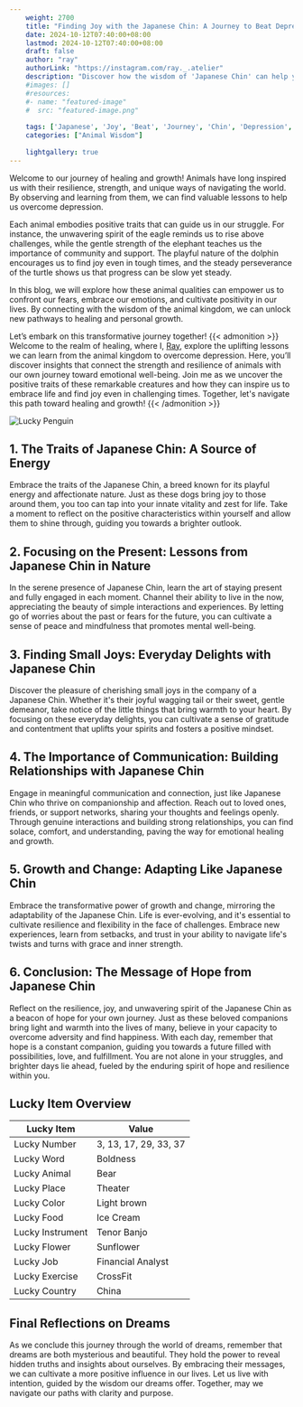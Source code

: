 ```yaml
---
    weight: 2700
    title: "Finding Joy with the Japanese Chin: A Journey to Beat Depression"  # Assuming 'title' column exists
    date: 2024-10-12T07:40:00+08:00
    lastmod: 2024-10-12T07:40:00+08:00
    draft: false
    author: "ray"
    authorLink: "https://instagram.com/ray._.atelier"
    description: "Discover how the wisdom of 'Japanese Chin' can help you overcome depression and find joy in your life journey."
    #images: []
    #resources:
    #- name: "featured-image"
    #  src: "featured-image.png"
    
    tags: ['Japanese', 'Joy', 'Beat', 'Journey', 'Chin', 'Depression', 'Finding']
    categories: ["Animal Wisdom"]
    
    lightgallery: true
---
```

    
Welcome to our journey of healing and growth! Animals have long inspired us with their resilience, strength, and unique ways of navigating the world. By observing and learning from them, we can find valuable lessons to help us overcome depression.

Each animal embodies positive traits that can guide us in our struggle. For instance, the unwavering spirit of the eagle reminds us to rise above challenges, while the gentle strength of the elephant teaches us the importance of community and support. The playful nature of the dolphin encourages us to find joy even in tough times, and the steady perseverance of the turtle shows us that progress can be slow yet steady.

In this blog, we will explore how these animal qualities can empower us to confront our fears, embrace our emotions, and cultivate positivity in our lives. By connecting with the wisdom of the animal kingdom, we can unlock new pathways to healing and personal growth.

Let’s embark on this transformative journey together!
{{< admonition >}}
Welcome to the realm of healing, where I, [Ray](https://instagram.com/ray._.atelier), explore the uplifting lessons we can learn from the animal kingdom to overcome depression. Here, you’ll discover insights that connect the strength and resilience of animals with our own journey toward emotional well-being. Join me as we uncover the positive traits of these remarkable creatures and how they can inspire us to embrace life and find joy even in challenging times. Together, let's navigate this path toward healing and growth!
{{< /admonition >}}

![Lucky Penguin](https://cdn.pixabay.com/photo/2024/09/07/02/34/penguins-9028827_1280.jpg "Lucky Penguin")

## 1. The Traits of Japanese Chin: A Source of Energy
Embrace the traits of the Japanese Chin, a breed known for its playful energy and affectionate nature. Just as these dogs bring joy to those around them, you too can tap into your innate vitality and zest for life. Take a moment to reflect on the positive characteristics within yourself and allow them to shine through, guiding you towards a brighter outlook.

## 2. Focusing on the Present: Lessons from Japanese Chin in Nature
In the serene presence of Japanese Chin, learn the art of staying present and fully engaged in each moment. Channel their ability to live in the now, appreciating the beauty of simple interactions and experiences. By letting go of worries about the past or fears for the future, you can cultivate a sense of peace and mindfulness that promotes mental well-being.

## 3. Finding Small Joys: Everyday Delights with Japanese Chin
Discover the pleasure of cherishing small joys in the company of a Japanese Chin. Whether it's their joyful wagging tail or their sweet, gentle demeanor, take notice of the little things that bring warmth to your heart. By focusing on these everyday delights, you can cultivate a sense of gratitude and contentment that uplifts your spirits and fosters a positive mindset.

## 4. The Importance of Communication: Building Relationships with Japanese Chin
Engage in meaningful communication and connection, just like Japanese Chin who thrive on companionship and affection. Reach out to loved ones, friends, or support networks, sharing your thoughts and feelings openly. Through genuine interactions and building strong relationships, you can find solace, comfort, and understanding, paving the way for emotional healing and growth.

## 5. Growth and Change: Adapting Like Japanese Chin
Embrace the transformative power of growth and change, mirroring the adaptability of the Japanese Chin. Life is ever-evolving, and it's essential to cultivate resilience and flexibility in the face of challenges. Embrace new experiences, learn from setbacks, and trust in your ability to navigate life's twists and turns with grace and inner strength.

## 6. Conclusion: The Message of Hope from Japanese Chin
Reflect on the resilience, joy, and unwavering spirit of the Japanese Chin as a beacon of hope for your own journey. Just as these beloved companions bring light and warmth into the lives of many, believe in your capacity to overcome adversity and find happiness. With each day, remember that hope is a constant companion, guiding you towards a future filled with possibilities, love, and fulfillment. You are not alone in your struggles, and brighter days lie ahead, fueled by the enduring spirit of hope and resilience within you.


## Lucky Item Overview
| Lucky Item          | Value              |
|---------------|--------------------|
| Lucky Number        | 3, 13, 17, 29, 33, 37  |
| Lucky Word          | Boldness |
| Lucky Animal        | Bear |
| Lucky Place         | Theater     |
| Lucky Color         | Light brown     |
| Lucky Food          | Ice Cream      |
| Lucky Instrument    | Tenor Banjo |
| Lucky Flower        | Sunflower    |
| Lucky Job           | Financial Analyst       |
| Lucky Exercise      | CrossFit  |
| Lucky Country       | China    |


##  Final Reflections on Dreams

As we conclude this journey through the world of dreams, remember that dreams are both mysterious and beautiful. They hold the power to reveal hidden truths and insights about ourselves. By embracing their messages, we can cultivate a more positive influence in our lives. Let us live with intention, guided by the wisdom our dreams offer. Together, may we navigate our paths with clarity and purpose.
